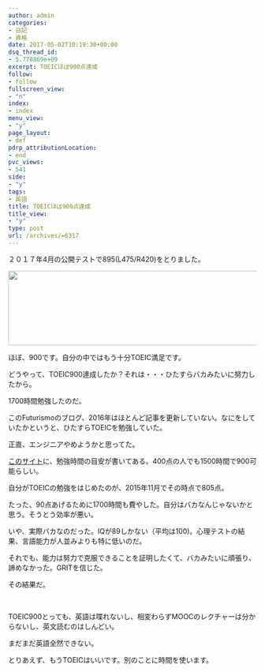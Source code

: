 ```yaml
---
author: admin
categories:
- 日記
- 資格
date: 2017-05-02T10:19:30+00:00
dsq_thread_id:
- 5.778869e+09
excerpt: TOEICほぼ900点達成
follow:
- follow
fullscreen_view:
- "n"
index:
- index
menu_view:
- "y"
page_layout:
- def
pdrp_attributionLocation:
- end
pvc_views:
- 541
side:
- "y"
tags:
- 英語
title: TOEICほぼ900点達成
title_view:
- "y"
type: post
url: /archives/=6317
---
```


２０１７年4月の公開テストで895(L475/R420)をとりました。

[<img class="aligncenter size-full wp-image-6318" src="https://futurismo.biz/wp-content/uploads/2017-05-02-190804_702x151_scrot.png" alt="" width="702" height="151" />][1]

ほぼ、900です。自分の中ではもう十分TOEIC満足です。

どうやって、TOEIC900達成したか？それは・・・ひたすらバカみたいに努力したから。

1700時間勉強したのだ。

このFuturismoのブログ、2016年はほとんど記事を更新していない。なにをしていたかというと、ひたすらTOEICを勉強していた。

正直、エンジニアやめようかと思ってた。

[このサイト][2]に、勉強時間の目安が書いてある。400点の人でも1500時間で900可能らしい。

自分がTOEICの勉強をはじめたのが、2015年11月でその時点で805点。

たった、90点あげるために1700時間も費やした。自分はバカなんじゃないかと思う。そうとう効率が悪い。

いや、実際バカなのだった。IQが89しかない（平均は100)。心理テストの結果、言語能力が人並みよりも特に低いのだ。

それでも、能力は努力で克服できることを証明したくて、バカみたいに頑張り、諦めなかった。GRITを信じた。

その結果だ。

&nbsp;

TOEIC900とっても、英語は喋れないし、相変わらずMOOCのレクチャーは分からないし、英文読むのはしんどい。

まだまだ英語全然できない。

とりあえず、もうTOEICはいいです。別のことに時間を使います。

 [1]: https://futurismo.biz/wp-content/uploads/2017-05-02-190804_702x151_scrot.png
 [2]: https://enjoylifeinenglish.blog112.fc2.com/blog-entry-256.html
